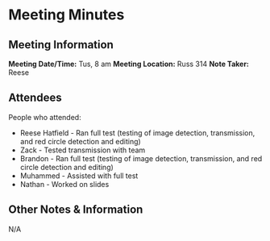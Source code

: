 # Meeting Minutes
## Meeting Information
**Meeting Date/Time:** Tus, 8 am
**Meeting Location:** Russ 314
**Note Taker:** Reese

## Attendees
People who attended:
- Reese Hatfield - Ran full test (testing of image detection, transmission, and red circle detection and editing)
- Zack - Tested transmission with team
- Brandon - Ran full test (testing of image detection, transmission, and red circle detection and editing)
- Muhammed - Assisted with full test
- Nathan - Worked on slides
## Other Notes & Information
N/A


